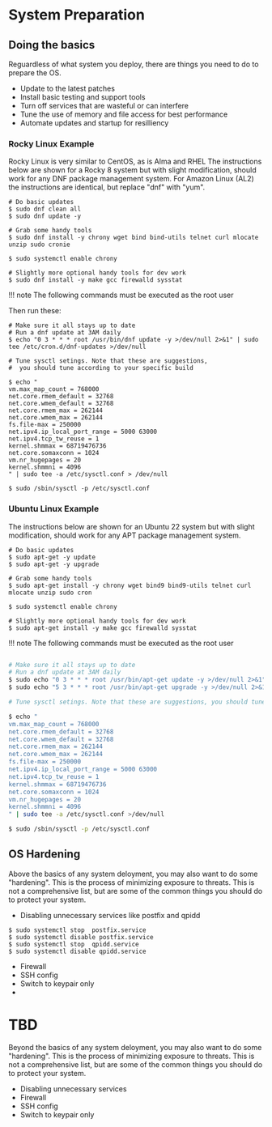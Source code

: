 # System Preparation

## Doing the basics

Reguardless of what system you deploy, there are things you need to do to prepare the OS.

- Update to the latest patches
- Install basic testing and support tools
- Turn off services that are wasteful or can interfere
- Tune the use of memory and file access for best performance
- Automate updates and startup for resilliency

### Rocky Linux Example

Rocky Linux is very similar to CentOS, as is Alma and RHEL  The instructions below are shown for a Rocky 8 system but with slight modification, should work for any DNF package management system. For Amazon Linux (AL2) the instructions are identical, but replace "dnf" with "yum".

```console
# Do basic updates 
$ sudo dnf clean all
$ sudo dnf update -y

# Grab some handy tools
$ sudo dnf install -y chrony wget bind bind-utils telnet curl mlocate unzip sudo cronie

$ sudo systemctl enable chrony

# Slightly more optional handy tools for dev work
$ sudo dnf install -y make gcc firewalld sysstat
```

!!! note
    The following commands must be executed as the root user

Then run these:
```console
# Make sure it all stays up to date
# Run a dnf update at 3AM daily
$ echo "0 3 * * * root /usr/bin/dnf update -y >/dev/null 2>&1" | sudo tee /etc/cron.d/dnf-updates >/dev/null

# Tune sysctl setings. Note that these are suggestions, 
#  you should tune according to your specific build

$ echo "
vm.max_map_count = 768000
net.core.rmem_default = 32768
net.core.wmem_default = 32768
net.core.rmem_max = 262144
net.core.wmem_max = 262144
fs.file-max = 250000
net.ipv4.ip_local_port_range = 5000 63000
net.ipv4.tcp_tw_reuse = 1
kernel.shmmax = 68719476736
net.core.somaxconn = 1024
vm.nr_hugepages = 20
kernel.shmmni = 4096
" | sudo tee -a /etc/sysctl.conf > /dev/null

$ sudo /sbin/sysctl -p /etc/sysctl.conf
```

### Ubuntu Linux Example

The instructions below are shown for an Ubuntu 22 system but with slight modification, should work for any APT package management system.

```console
# Do basic updates 
$ sudo apt-get -y update
$ sudo apt-get -y upgrade

# Grab some handy tools
$ sudo apt-get install -y chrony wget bind9 bind9-utils telnet curl mlocate unzip sudo cron

$ sudo systemctl enable chrony

# Slightly more optional handy tools for dev work
$ sudo apt-get install -y make gcc firewalld sysstat
```

!!! note
    The following commands must be executed as the root user

```bash

# Make sure it all stays up to date
# Run a dnf update at 3AM daily
$ sudo echo "0 3 * * * root /usr/bin/apt-get update -y >/dev/null 2>&1" | sudo tee /etc/cron.d/apt-get-updates >/dev/null
$ sudo echo "5 3 * * * root /usr/bin/apt-get upgrade -y >/dev/null 2>&1" | sudo tee -a /etc/cron.d/apt-get-updates >/dev/null

# Tune sysctl setings. Note that these are suggestions, you should tune according to your specific build

$ echo "
vm.max_map_count = 768000
net.core.rmem_default = 32768
net.core.wmem_default = 32768
net.core.rmem_max = 262144
net.core.wmem_max = 262144
fs.file-max = 250000
net.ipv4.ip_local_port_range = 5000 63000
net.ipv4.tcp_tw_reuse = 1
kernel.shmmax = 68719476736
net.core.somaxconn = 1024
vm.nr_hugepages = 20
kernel.shmmni = 4096
" | sudo tee -a /etc/sysctl.conf >/dev/null

$ sudo /sbin/sysctl -p /etc/sysctl.conf
```

## OS Hardening
Above the basics of any system deloyment, you may also want to do some "hardening".  This is the process of minimizing exposure to threats.  This is not a comprehensive list, but are some of the common things you should do to protect your system.

 - Disabling unnecessary services like postfix and qpidd

```console
$ sudo systemctl stop  postfix.service
$ sudo systemctl disable postfix.service
$ sudo systemctl stop  qpidd.service
$ sudo systemctl disable qpidd.service
```

 - Firewall
 - SSH config
 - Switch to keypair only
 - 

 # TBD

Beyond the basics of any system deloyment, you may also want to do some "hardening".  This is the process of minimizing exposure to threats.  This is not a comprehensive list, but are some of the common things you should do to protect your system.

- Disabling unnecessary services
- Firewall
- SSH config
- Switch to keypair only

